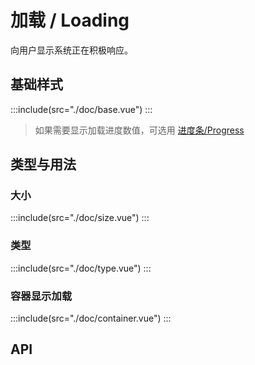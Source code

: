 # 加载 / Loading
向用户显示系统正在积极响应。

## 基础样式
:::include(src="./doc/base.vue")
:::
>如果需要显示加载进度数值，可选用 [进度条/Progress](/components/progress)

## 类型与用法
### 大小
:::include(src="./doc/size.vue")
:::

### 类型
:::include(src="./doc/type.vue")
:::
### 容器显示加载
:::include(src="./doc/container.vue")
:::

## API
<api-doc name="Loading" :doc="require('./api.json')"></api-doc>
